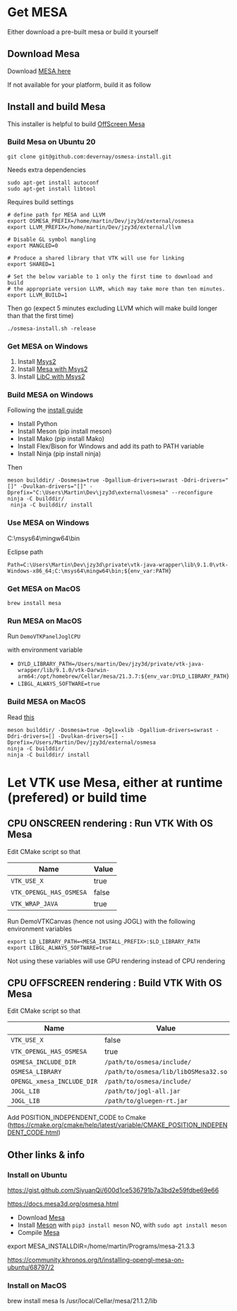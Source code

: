 

# Get MESA

Either download a pre-built mesa or build it yourself

## Download Mesa 

Download [MESA here](http://download.jzy3d.org/mesa/)

If not available for your platform, build it as follow


## Install and build Mesa

This installer is helpful to build [OffScreen Mesa](https://docs.mesa3d.org/osmesa.html)

### Build Mesa on Ubuntu 20

```shell
git clone git@github.com:devernay/osmesa-install.git
```

Needs extra dependencies

```shell
sudo apt-get install autoconf
sudo apt-get install libtool
```

Requires build settings

```shell
# define path fpr MESA and LLVM
export OSMESA_PREFIX=/home/martin/Dev/jzy3d/external/osmesa
export LLVM_PREFIX=/home/martin/Dev/jzy3d/external/llvm

# Disable GL symbol mangling
export MANGLED=0

# Produce a shared library that VTK will use for linking
export SHARED=1

# Set the below variable to 1 only the first time to download and build
# the appropriate version LLVM, which may take more than ten minutes.
export LLVM_BUILD=1  
```

Then go (expect 5 minutes excluding LLVM which will make build longer than that the first time)

```
./osmesa-install.sh -release
```

### Get MESA on Windows

1. Install [Msys2](https://www.msys2.org/)
1. Install [Mesa with Msys2](https://packages.msys2.org/package/mingw-w64-x86_64-mesa?repo=mingw64)
1. Install [LibC with Msys2](https://packages.msys2.org/package/mingw-w64-x86_64-libc++)


### Build MESA on Windows

Following the [install guide](https://docs.mesa3d.org/install.html)


* Install Python
* Install Meson (pip install meson)
* Install Mako (pip install Mako)
* Install Flex/Bison for Windows and add its path to PATH variable
* Install Ninja (pip install ninja)

Then

```
meson builddir/ -Dosmesa=true -Dgallium-drivers=swrast -Ddri-drivers="[]" -Dvulkan-drivers="[]" -Dprefix="C:\Users\Martin\Dev\jzy3d\external\osmesa" --reconfigure
ninja -C builddir/ 
 ninja -C builddir/ install
```



### Use MESA on Windows

C:\msys64\mingw64\bin

Eclipse path
```
Path=C:\Users\Martin\Dev\jzy3d\private\vtk-java-wrapper\lib\9.1.0\vtk-Windows-x86_64;C:\msys64\mingw64\bin;${env_var:PATH}
```

### Get MESA on MacOS

```
brew install mesa
```

### Run MESA on MacOS

Run `DemoVTKPanelJoglCPU`

with environment variable
* `DYLD_LIBRARY_PATH=/Users/martin/Dev/jzy3d/private/vtk-java-wrapper/lib/9.1.0/vtk-Darwin-arm64:/opt/homebrew/Cellar/mesa/21.3.7:${env_var:DYLD_LIBRARY_PATH}`
* `LIBGL_ALWAYS_SOFTWARE=true`


### Build MESA on MacOS

Read [this](https://docs.mesa3d.org/macos.html)

```
meson builddir/ -Dosmesa=true -Dglx=xlib -Dgallium-drivers=swrast -Ddri-drivers=[] -Dvulkan-drivers=[] -Dprefix=/Users/Martin/Dev/jzy3d/external/osmesa
ninja -C builddir/ 
ninja -C builddir/ install
```




# Let VTK use Mesa, either at runtime (prefered) or build time 

## CPU ONSCREEN rendering : Run VTK With OS Mesa

Edit CMake script so that

| Name                       | Value                                      |
|----------------------------|--------------------------------------------|
| `VTK_USE_X`               | true                                       |
| `VTK_OPENGL_HAS_OSMESA`  | false                                     |
| `VTK_WRAP_JAVA`           | true                                      |


Run DemoVTKCanvas (hence not using JOGL) with the following environment variables

```
export LD_LIBRARY_PATH=<MESA_INSTALL_PREFIX>:$LD_LIBRARY_PATH
export LIBGL_ALWAYS_SOFTWARE=true
```

Not using these variables will use GPU rendering instead of CPU rendering


## CPU OFFSCREEN rendering : Build VTK With OS Mesa

Edit CMake script so that

| Name                          | Value                                      |
|-------------------------------|--------------------------------------------|
| `VTK_USE_X`                  | false                                      |
| `VTK_OPENGL_HAS_OSMESA`    | true                                       |
| `OSMESA_INCLUDE_DIR`        | `/path/to/osmesa/include/`             |
| `OSMESA_LIBRARY`            | `/path/to/osmesa/lib/libOSMesa32.so`  |
| `OPENGL_xmesa_INCLUDE_DIR` | `/path/to/osmesa/include/`              |
| `JOGL_LIB`                   | `/path/to/jogl-all.jar`                 |
| `JOGL_LIB`                   | `/path/to/gluegen-rt.jar`               |



Add POSITION_INDEPENDENT_CODE to Cmake (https://cmake.org/cmake/help/latest/variable/CMAKE_POSITION_INDEPENDENT_CODE.html)







## Other links & info


### Install on Ubuntu

https://gist.github.com/SiyuanQi/600d1ce536791b7a3bd2e59fdbe69e66

https://docs.mesa3d.org/osmesa.html

* Download [Mesa](https://docs.mesa3d.org/download.html)
* Install [Meson](https://github.com/mesonbuild/meson) with `pip3 install meson` NO, with `sudo apt install meson`
* Compile [Mesa](https://docs.mesa3d.org/install.html)

export MESA_INSTALLDIR=/home/martin/Programs/mesa-21.3.3

https://community.khronos.org/t/installing-opengl-mesa-on-ubuntu/68797/2

### Install on MacOS

brew install mesa
ls /usr/local/Cellar/mesa/21.1.2/lib

